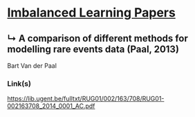 # [Imbalanced Learning Papers](../README.md)
## ↳ A comparison of different methods for modelling rare events data (Paal, 2013)

Bart Van der Paal

### Link(s)

https://lib.ugent.be/fulltxt/RUG01/002/163/708/RUG01-002163708_2014_0001_AC.pdf
